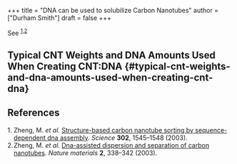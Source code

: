 +++
title = "DNA can be used to solubilize Carbon Nanotubes"
author = ["Durham Smith"]
draft = false
+++

See <sup><a href="#citeproc_bib_item_1">1</a>,<a href="#citeproc_bib_item_2">2</a></sup>


## Typical CNT Weights and DNA Amounts Used When Creating CNT:DNA {#typical-cnt-weights-and-dna-amounts-used-when-creating-cnt-dna}

## References

<style>.csl-left-margin{float: left; padding-right: 0em;}
 .csl-right-inline{margin: 0 0 0 1em;}</style><div class="csl-bib-body">
  <div class="csl-entry"><a id="citeproc_bib_item_1"></a>
    <div class="csl-left-margin">1.</div><div class="csl-right-inline">Zheng, M. <i>et al.</i> <a href="https://doi.org/10.1126/science.1091911">Structure-based carbon nanotube sorting by sequence-dependent dna assembly</a>. <i>Science</i> <b>302</b>, 1545–1548 (2003).</div>
  </div>
  <div class="csl-entry"><a id="citeproc_bib_item_2"></a>
    <div class="csl-left-margin">2.</div><div class="csl-right-inline">Zheng, M. <i>et al.</i> <a href="https://doi.org/10.1038/nmat877">Dna-assisted dispersion and separation of carbon nanotubes</a>. <i>Nature materials</i> <b>2</b>, 338–342 (2003).</div>
  </div>
</div>
